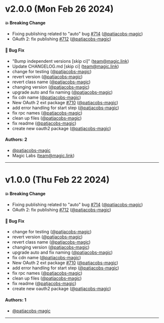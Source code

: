 # v2.0.0 (Mon Feb 26 2024)

#### 💥 Breaking Change

- Fixing publishing related to "auto" bug [#714](https://github.com/magiclabs/magic-js/pull/714) ([@patjacobs-magic](https://github.com/patjacobs-magic))
- OAuth 2: fix publishing [#712](https://github.com/magiclabs/magic-js/pull/712) ([@patjacobs-magic](https://github.com/patjacobs-magic))

#### 🐛 Bug Fix

- "Bump independent versions \[skip ci\]" (team@magic.link)
- Update CHANGELOG.md \[skip ci\] (team@magic.link)
- change for testing ([@patjacobs-magic](https://github.com/patjacobs-magic))
- revert version ([@patjacobs-magic](https://github.com/patjacobs-magic))
- revert class name ([@patjacobs-magic](https://github.com/patjacobs-magic))
- changing version ([@patjacobs-magic](https://github.com/patjacobs-magic))
- upgrade auto and fix naming ([@patjacobs-magic](https://github.com/patjacobs-magic))
- fix cdn name ([@patjacobs-magic](https://github.com/patjacobs-magic))
- New OAuth 2 ext package [#710](https://github.com/magiclabs/magic-js/pull/710) ([@patjacobs-magic](https://github.com/patjacobs-magic))
- add error handling for start step ([@patjacobs-magic](https://github.com/patjacobs-magic))
- fix rpc names ([@patjacobs-magic](https://github.com/patjacobs-magic))
- clean up files ([@patjacobs-magic](https://github.com/patjacobs-magic))
- fix readme ([@patjacobs-magic](https://github.com/patjacobs-magic))
- create new oauth2 package ([@patjacobs-magic](https://github.com/patjacobs-magic))

#### Authors: 2

- [@patjacobs-magic](https://github.com/patjacobs-magic)
- Magic Labs (team@magic.link)

---

# v1.0.0 (Thu Feb 22 2024)

#### 💥 Breaking Change

- Fixing publishing related to "auto" bug [#714](https://github.com/magiclabs/magic-js/pull/714) ([@patjacobs-magic](https://github.com/patjacobs-magic))
- OAuth 2: fix publishing [#712](https://github.com/magiclabs/magic-js/pull/712) ([@patjacobs-magic](https://github.com/patjacobs-magic))

#### 🐛 Bug Fix

- change for testing ([@patjacobs-magic](https://github.com/patjacobs-magic))
- revert version ([@patjacobs-magic](https://github.com/patjacobs-magic))
- revert class name ([@patjacobs-magic](https://github.com/patjacobs-magic))
- changing version ([@patjacobs-magic](https://github.com/patjacobs-magic))
- upgrade auto and fix naming ([@patjacobs-magic](https://github.com/patjacobs-magic))
- fix cdn name ([@patjacobs-magic](https://github.com/patjacobs-magic))
- New OAuth 2 ext package [#710](https://github.com/magiclabs/magic-js/pull/710) ([@patjacobs-magic](https://github.com/patjacobs-magic))
- add error handling for start step ([@patjacobs-magic](https://github.com/patjacobs-magic))
- fix rpc names ([@patjacobs-magic](https://github.com/patjacobs-magic))
- clean up files ([@patjacobs-magic](https://github.com/patjacobs-magic))
- fix readme ([@patjacobs-magic](https://github.com/patjacobs-magic))
- create new oauth2 package ([@patjacobs-magic](https://github.com/patjacobs-magic))

#### Authors: 1

- [@patjacobs-magic](https://github.com/patjacobs-magic)

---

